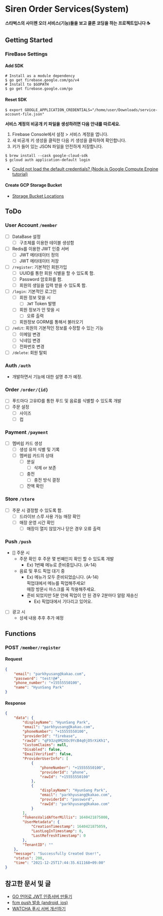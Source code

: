 # Siren Order Services(System)
**스타벅스의 사이렌 오더 서비스(기능)들을 보고 클론 코딩을 하는 프로젝트입니다 ☕️**

## Getting Started
### FireBase Settings
#### Add SDK
```shell
# Install as a module dependency
$ go get firebase.google.com/go/v4
# Install to $GOPATH
$ go get firebase.google.com/go
```
#### Reset SDK
```shell
$ export GOOGLE_APPLICATION_CREDENTIALS="/home/user/Downloads/service-account-file.json"
```
**서비스 계정의 비공개 키 파일을 생성하려면 다음 안내를 따르세요.**
1. Firebase Console에서 설정 > 서비스 계정을 엽니다.
2. 새 비공개 키 생성을 클릭한 다음 키 생성을 클릭하여 확인합니다.
3. 키가 들어 있는 JSON 파일을 안전하게 저장합니다.

```shell
$ brew install --cask google-cloud-sdk
$ gcloud auth application-default login
```
- [Could not load the default credentials? (Node.js Google Compute Engine tutorial)](https://stackoverflow.com/questions/42043611/could-not-load-the-default-credentials-node-js-google-compute-engine-tutorial)

#### Create GCP Storage Bucket
- [Storage Bucket Locations](https://cloud.google.com/storage/docs/locations)

## ToDo
### User Account `/member`
- [ ] DataBase 설정
    - [ ] 구조체를 이용한 테이블 생성함
- [ ] Redis를 이용한 JWT 인증 서버
    - [ ] JWT 메타데이터 정의 
    - [ ] JWT 메타데이터 저장
- [ ] `/register`: 기본적인 회원가입
    - [ ] UUID를 통한 회원 식별을 할 수 있도록 함.
    - [ ] Password 암호화를 함.
    - [ ] 회원의 생일을 입력 받을 수 있도록 함.
- [ ] `/login`: 기본적인 로그인
    - [ ] 회원 정보 맞을 시 
        - [ ] `JWT` Token 발행
    - [ ] 회원 정보가 안 맞을 시
        - [ ] 오류 출력
    - [ ] 회원정보 GORM를 통해서 불러오기
- [ ] `/edit`: 회원의 기본적인 정보를 수정할 수 있는 기능
    - [ ] 이메일 변경
    - [ ] 닉네임 변경
    - [ ] 전화번호 변경
- [ ] `/delete`: 회원 탈퇴

### Auth `/auth`
- 개발하면서 기능에 대한 설명 추가 예정.

### Order `/order/{id}`
- [ ] 푸드마다 고유ID를 통한 푸드 및 음료를 식별할 수 있도록 개발
- [ ] 주문 설정
    - [ ] 사이즈
    - [ ] 컵

### Payment `/payment`
- [ ] 멤버쉽 카드 생성
    - [ ] 생성 유저 식별 및 기록
    - [ ] 멤버쉽 카드의 상태
        - [ ] 분실
            - [ ] 삭제 or 보존
        - [ ] 충전
            - [ ] 충전 방식 결정
        - [ ] 잔액 확인

### Store `/store`
- [ ] 주문 시 결정할 수 있도록 함.
    - [ ] 드라이브 스루 사용 가능 매장 확인
    - [ ] 매장 운영 시간 확인
        - [ ] 매장이 열지 않았거나 닫은 경우 오류 출력

### Push `/push`
- [] 주문 시
    - 주문 확인 후 주문 몇 번째인지 확인 할 수 있도록 개발
        - Ex) 1번째 메뉴로 준비중입니다. (A-14)
    - 음료 및 푸드 픽업 대기 중
        - Ex) 메뉴가 모두 준비되었습니다. (A-14)  
        픽업대에서 메뉴를 픽업해주세요!  
        매장 방문시 마스크를 꼭 착용해주세요.
        - 준비 되었지만 5분 안에 픽업이 안 된 경우 2분마다 알람 재송신
            - Ex) 픽업대에서 기다리고 있어요.
- [ ] 광고 시
    - 상세 내용 추후 추가 예정

## Functions
### POST `/member/register`
#### Request
```json
{
    "email": "parkhyusang@kakao.com",
    "password": "test!@#",
    "phone_number": "+15555550100",
    "name": "HyunSang Park"
}
```
#### Response
```json
{
    "data": {
        "displayName": "HyunSang Park",
        "email": "parkhyusang@kakao.com",
        "phoneNumber": "+15555550100",
        "providerId": "firebase",
        "rawId": "qF93zq9M2XOc9YcB4q0jO5rXiKh1",
        "CustomClaims": null,
        "Disabled": false,
        "EmailVerified": false,
        "ProviderUserInfo": [
            {
                "phoneNumber": "+15555550100",
                "providerId": "phone",
                "rawId": "+15555550100"
            },
            {
                "displayName": "HyunSang Park",
                "email": "parkhyusang@kakao.com",
                "providerId": "password",
                "rawId": "parkhyusang@kakao.com"
            }
        ],
        "TokensValidAfterMillis": 1640421875000,
        "UserMetadata": {
            "CreationTimestamp": 1640421875059,
            "LastLogInTimestamp": 0,
            "LastRefreshTimestamp": 0
        },
        "TenantID": ""
    },
    "message": "Successfully Created User!",
    "status": 200,
    "time": "2021-12-25T17:44:35.611168+09:00"
}
```

## 참고한 문서 및 글
- [GO 언어로 JWT 인증서버 만들기](https://covenant.tistory.com/203)
- [<go> fcm push 발송 (android, ios)](https://www.byfuls.com/programming/read?id=25)
- [WATCHA 푸시 서버 개선하기](https://medium.com/watcha/watcha-%ED%91%B8%EC%8B%9C-%EC%84%9C%EB%B2%84-%EA%B0%9C%EC%84%A0%ED%95%98%EA%B8%B0-56070b73c287)